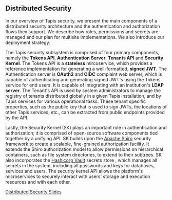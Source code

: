 ## Distributed Security 

In our overview of Tapis security, we present the main components of a distributed security architecture and the authentication and authorization flows they support.  We describe how roles, permissions and secrets are managed and our plan for multisite implementations.  We also introduce our deployment strategy.<br/>

The Tapis security subsystem is comprised of four primary components, namely the **Tokens API**, **Authentication Server**, **Tenants API** and **Security Kernel**.  The Tokens API is a **stateless** mircoservice, which provides a reference implementation for generating a well-formatted, **signed JWT**. The Authentication server is **OAuth2** and **OIDC** complaint web server, which is capable of authenticating and generating signed JWT's using the Tokens service for end users. It is capable of integrating with an institution's **LDAP server**. The Tenant's API is used by system administrators to manage the registry of tenants distributed globally in a given Tapis installation, and by Tapis services for various operational tasks. These tenant specific properties, such as the public key that is used to sign JWTs, the locations of other Tapis services, etc., can be extracted from public endpoints provided by the API. <br/>

Lastly, the Security Kernel (SK) plays an important role in authentication and authorization; it is comprised of open-source software components tied together by a unifying API. SK builds upon the [Apache Shiro]((https://shiro.apache.org)) security framework to create a scalable, fine-grained authorization facility.  It extends the Shiro authorization model to allow permissions on hierarchical containers, such as file system directories, to extend to their subtrees. SK also incorporates the [Hashicorp Vault](https://www.vaultproject.io/) secrets store , which manages all secrets in the system, including all passwords and keys for databases, services and users. The security kernel API allows the platform's microservices to securely interact with users' storage and execution resources and with each other. <br/>

[Distributed Security Slides](https://docs.google.com/presentation/d/1BJOFLRjurYtaeAC7BoJIT6KqDPdFkkuuRuc7YptPvp4/edit?usp=sharing)
